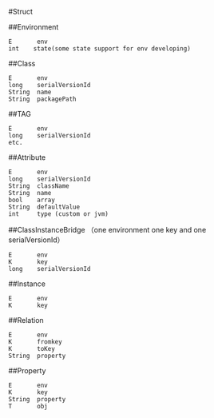 #Struct

##Environment
```
E       env
int    state(some state support for env developing)
```

##Class
```
E       env
long    serialVersionId
String  name
String  packagePath
```

##TAG
```
E       env
long    serialVersionId
etc.
```

##Attribute
```
E       env
long    serialVersionId
String  className
String  name
bool    array
String  defaultValue 
int     type (custom or jvm)
```

##ClassInstanceBridge
（one environment one key and one serialVersionId）
```
E       env
K       key
long    serialVersionId
```

##Instance
```
E       env
K       key
```

##Relation
```
E       env
K       fromkey
K       toKey
String  property
```

##Property
```
E       env
K       key
String  property
T       obj
```
